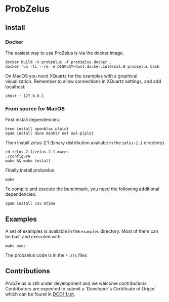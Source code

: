 # ProbZelus

## Install

### Docker

The easiest way to use ProZelus is via the docker image.
```
docker build -t probzelus -f probzelus.docker .
docker run -ti --rm -e DISPLAY=host.docker.internal:0 probzelus bash
```

On MacOS you need XQuartz for the examples with a graphical visualization.
Remember to allow connections in XQuartz settings, and add localhost:
```
xhost + 127.0.0.1
```

### From source for MacOS

First install dependencies:
```
brew install openblas plplot
opam install dune menhir owl owl-plplot
```

Then install zelus-2.1 (binary distribution availabe in the `zelus-2.1` directory)
```
cd zelus-2.1/zelus-2.1-macos
./configure
make && make install
```

Finally install probzelus
```
make
```

To compile and execute the benchmark, you need the following additional dependencies:
```
opam install csv mtime
```


## Examples

A set of examples is available in the `examples` directory.
Most of them can be built and executed with:

```
make exec
```

The probzelus code is in the `*.zls` files


## Contributions

ProbZelus is still under development and we welcome contributions.
Contributors are expected to submit a 'Developer's Certificate of Origin' which can be found in [DCO1.1.txt](DCO1.1.txt).
